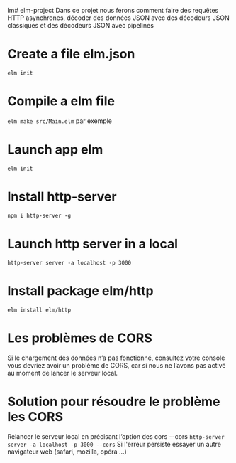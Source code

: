 lm# elm-project
Dans ce projet nous ferons comment faire des requêtes HTTP asynchrones, décoder des données JSON avec des décodeurs JSON classiques et des décodeurs JSON avec pipelines

# Create a file elm.json
```elm init```

# Compile a elm file
```elm make src/Main.elm``` par exemple

# Launch app elm
```elm init```

# Install http-server
```npm i http-server -g``` 

# Launch http server in a local
```http-server server -a localhost -p 3000```

# Install package elm/http
```elm install elm/http```

# Les problèmes de CORS
Si le chargement des données n’a pas fonctionné, consultez votre console vous devriez avoir un problème de CORS, car si nous ne l’avons pas activé au moment de lancer le serveur local.

# Solution pour résoudre le problème les CORS
Relancer le serveur local en précisant l’option des cors --cors
```http-server server -a localhost -p 3000 --cors```
Si l'erreur persiste essayer un autre navigateur web (safari, mozilla, opéra ...)


